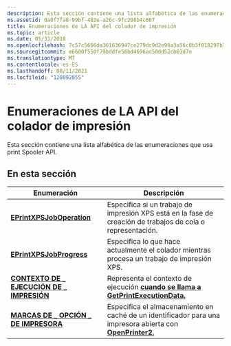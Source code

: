 ```yaml
---
description: Esta sección contiene una lista alfabética de las enumeraciones que usa print Spooler API.
ms.assetid: 0a0f7fa8-99bf-482e-a26c-9fc208b4c687
title: Enumeraciones de LA API del colador de impresión
ms.topic: article
ms.date: 05/31/2018
ms.openlocfilehash: 7c57c5666da361636947ce279dc9d2e96a3a56c0b3f018297b795acd693adf09
ms.sourcegitcommit: e6600f550f79bddfe58bd4696ac50dd52cb03d7e
ms.translationtype: MT
ms.contentlocale: es-ES
ms.lasthandoff: 08/11/2021
ms.locfileid: "120092055"
---
```

# <a name="print-spooler-api-enumerations"></a>Enumeraciones de LA API del colador de impresión

Esta sección contiene una lista alfabética de las enumeraciones que usa print Spooler API.

## <a name="in-this-section"></a>En esta sección



| Enumeración                                                             | Descripción                                                                                                        |
|-------------------------------------------------------------------------|--------------------------------------------------------------------------------------------------------------------|
| [**EPrintXPSJobOperation**](eprintxpsjoboperation.md)<br/>       | Especifica si un trabajo de impresión XPS está en la fase de creación de trabajos de cola o representación.<br/>                           |
| [**EPrintXPSJobProgress**](eprintxpsjobprogress.md)<br/>         | Especifica lo que hace actualmente el colador mientras procesa un trabajo de impresión XPS.<br/>                         |
| [**CONTEXTO DE \_ EJECUCIÓN DE \_ IMPRESIÓN**](print-execution-context.md)<br/> | Representa el contexto de ejecución [**cuando se llama a GetPrintExecutionData.**](getprintexecutiondata.md)<br/> |
| [**MARCAS DE \_ OPCIÓN \_ DE IMPRESORA**](printer-option-flags.md)<br/>       | Especifica el almacenamiento en caché de un identificador para una impresora abierta con [**OpenPrinter2.**](openprinter2.md)<br/>       |



 

 

 




